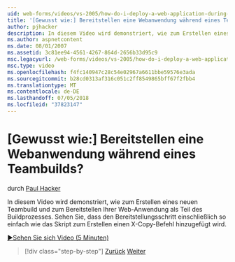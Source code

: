 ```yaml
---
uid: web-forms/videos/vs-2005/how-do-i-deploy-a-web-application-during-a-team-build
title: '[Gewusst wie:] Bereitstellen eine Webanwendung während eines Teambuilds? | Microsoft-Dokumentation'
author: pjhacker
description: In diesem Video wird demonstriert, wie zum Erstellen eines neuen Teambuild und zum Bereitstellen Ihrer Web-Anwendung als Teil des Buildprozesses. Sehen Sie, dass die Einbeziehung der können...
ms.author: aspnetcontent
ms.date: 08/01/2007
ms.assetid: 3c81ee94-4561-4267-864d-2656b33d95c9
msc.legacyurl: /web-forms/videos/vs-2005/how-do-i-deploy-a-web-application-during-a-team-build
msc.type: video
ms.openlocfilehash: f4fc140947c28c54e02967a6611bbe59576e3ada
ms.sourcegitcommit: b28cd0313af316c051c2ff8549865bff67f2fbb4
ms.translationtype: MT
ms.contentlocale: de-DE
ms.lasthandoff: 07/05/2018
ms.locfileid: "37823147"
---
```

<a name="how-do-i-deploy-a-web-application-during-a-team-build"></a>[Gewusst wie:] Bereitstellen eine Webanwendung während eines Teambuilds?
====================
durch [Paul Hacker](https://github.com/pjhacker)

In diesem Video wird demonstriert, wie zum Erstellen eines neuen Teambuild und zum Bereitstellen Ihrer Web-Anwendung als Teil des Buildprozesses. Sehen Sie, dass den Bereitstellungsschritt einschließlich so einfach wie das Skript zum Erstellen einen X-Copy-Befehl hinzugefügt wird.

[&#9654;Sehen Sie sich Video (5 Minuten)](https://channel9.msdn.com/Blogs/ASP-NET-Site-Videos/how-do-i-deploy-a-web-application-during-a-team-build)

> [!div class="step-by-step"]
> [Zurück](how-do-i-automate-testing-using-team-build.md)
> [Weiter](how-do-i-run-unit-tests-against-a-deployed-database.md)
